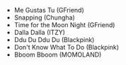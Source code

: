 - Me Gustas Tu (GFriend)
- Snapping (Chungha)
- Time for the Moon Night (GFriend)
- Dalla Dalla (ITZY)
- Ddu Du Ddu Du (Blackpink)
- Don't Know What To Do (Blackpink)
- Bboom Bboom (MOMOLAND)
